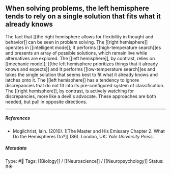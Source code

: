 ## When solving problems, the left hemisphere tends to rely on a single solution that fits what it already knows # 

The fact that [[the right hemisphere allows for flexibility in thought and behavior]] can be seen in problem solving. The [[right hemisphere]] operates in [[intelligent mode]]; It performs [[high-temperature search]]es and presents an array of possible solutions, which remain live while alternatives are explored. The [[left hemisphere]], by contrast, relies on [[mechanic mode]]; [[the left hemisphere prioritizes things that it already knows and expects]] and It performs [[low-temperature search]]es and takes the single solution that seems best to fit what it already knows and latches onto it. The [[left hemisphere]] has a tendency to ignore discrepancies that do not fit into its pre-configured system of classification. The [[right hemisphere]], by contrast, is actively watching for discrepancies, more like a devil's advocate. These approaches are both needed, but pull in opposite directions.

___

##### References

- Mcgilchrist, Iain. (2010). [[The Master and His Emissary Chapter 2. What Do the Hemispheres Do?]] (86). London, UK: _Yale University Press._

##### Metadata

Type: #🔴 
Tags: [[Biology]] / [[Neuroscience]] / [[Neuropsychology]] 
Status: #☀️ 